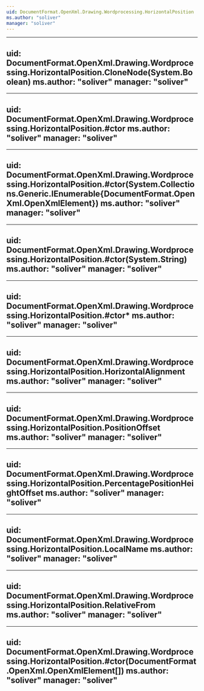 ```yaml
---
uid: DocumentFormat.OpenXml.Drawing.Wordprocessing.HorizontalPosition
ms.author: "soliver"
manager: "soliver"
---
```


---
uid: DocumentFormat.OpenXml.Drawing.Wordprocessing.HorizontalPosition.CloneNode(System.Boolean)
ms.author: "soliver"
manager: "soliver"
---

---
uid: DocumentFormat.OpenXml.Drawing.Wordprocessing.HorizontalPosition.#ctor
ms.author: "soliver"
manager: "soliver"
---

---
uid: DocumentFormat.OpenXml.Drawing.Wordprocessing.HorizontalPosition.#ctor(System.Collections.Generic.IEnumerable{DocumentFormat.OpenXml.OpenXmlElement})
ms.author: "soliver"
manager: "soliver"
---

---
uid: DocumentFormat.OpenXml.Drawing.Wordprocessing.HorizontalPosition.#ctor(System.String)
ms.author: "soliver"
manager: "soliver"
---

---
uid: DocumentFormat.OpenXml.Drawing.Wordprocessing.HorizontalPosition.#ctor*
ms.author: "soliver"
manager: "soliver"
---

---
uid: DocumentFormat.OpenXml.Drawing.Wordprocessing.HorizontalPosition.HorizontalAlignment
ms.author: "soliver"
manager: "soliver"
---

---
uid: DocumentFormat.OpenXml.Drawing.Wordprocessing.HorizontalPosition.PositionOffset
ms.author: "soliver"
manager: "soliver"
---

---
uid: DocumentFormat.OpenXml.Drawing.Wordprocessing.HorizontalPosition.PercentagePositionHeightOffset
ms.author: "soliver"
manager: "soliver"
---

---
uid: DocumentFormat.OpenXml.Drawing.Wordprocessing.HorizontalPosition.LocalName
ms.author: "soliver"
manager: "soliver"
---

---
uid: DocumentFormat.OpenXml.Drawing.Wordprocessing.HorizontalPosition.RelativeFrom
ms.author: "soliver"
manager: "soliver"
---

---
uid: DocumentFormat.OpenXml.Drawing.Wordprocessing.HorizontalPosition.#ctor(DocumentFormat.OpenXml.OpenXmlElement[])
ms.author: "soliver"
manager: "soliver"
---
